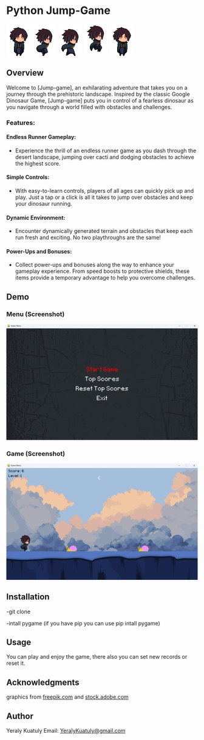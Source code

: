 # Python Jump-Game

![Demo](graphics/Player/player_stand2.png) ![Demo](graphics/Player/player_walk_1_2.png) ![Demo](graphics/Player/player_walk_2_2.png) ![Demo](graphics/Player/jump2.png) ![Demo](graphics/Player/player_stand2.png)

## Overview
Welcome to [Jump-game], an exhilarating adventure that takes you on a journey through the prehistoric landscape. Inspired by the classic Google Dinosaur Game, [Jump-game] puts you in control of a fearless dinosaur as you navigate through a world filled with obstacles and challenges.

### Features:
#### Endless Runner Gameplay: 
- Experience the thrill of an endless runner game as you dash through the desert landscape, jumping over cacti and dodging obstacles to achieve the highest score.

#### Simple Controls: 
- With easy-to-learn controls, players of all ages can quickly pick up and play. Just a tap or a click is all it takes to jump over obstacles and keep your dinosaur running.

#### Dynamic Environment: 
- Encounter dynamically generated terrain and obstacles that keep each run fresh and exciting. No two playthroughs are the same!

#### Power-Ups and Bonuses: 
- Collect power-ups and bonuses along the way to enhance your gameplay experience. From speed boosts to protective shields, these items provide a temporary advantage to help you overcome challenges.

## Demo
### Menu (Screenshot)
![Demo](screenshots/screenshot_menu.png)

### Game (Screenshot)
![Demo](screenshots/screenshot_game.png)

## Installation
-git clone

-intall pygame (if you have pip you can use pip intall pygame)

## Usage
You can play and enjoy the game, there also you can set new records or reset it.

## Acknowledgments
graphics from [freepik.com](https://www.freepik.com/) and [stock.adobe.com](https://stock.adobe.com/kz/)

## Author
Yeraly Kuatuly
Email: YeralyKuatuly@gmail.com
